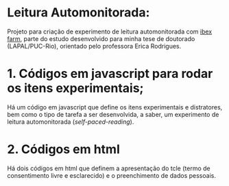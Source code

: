 # Leitura Automonitorada:
Projeto para criação de experimento de leitura automonitorada com <a href="https://spellout.net/ibexfarm/">ibex farm</a>, parte do estudo desenvolvido para minha tese de doutorado (LAPAL/PUC-Rio), orientado pelo professora Erica Rodrigues.

# 1. Códigos em javascript para rodar os itens experimentais;
Há um código em javascript que define os itens experimentais e distratores, bem como o tipo de tarefa a ser desenvolvida, a saber, um experimento de leitura automonitorada (<em>self-paced-reading</em>).

# 2. Códigos em html
Há dois códigos em html que definem a apresentação do tcle (termo de consentimento livre e esclarecido) e o preenchimento de dados pessoais.
